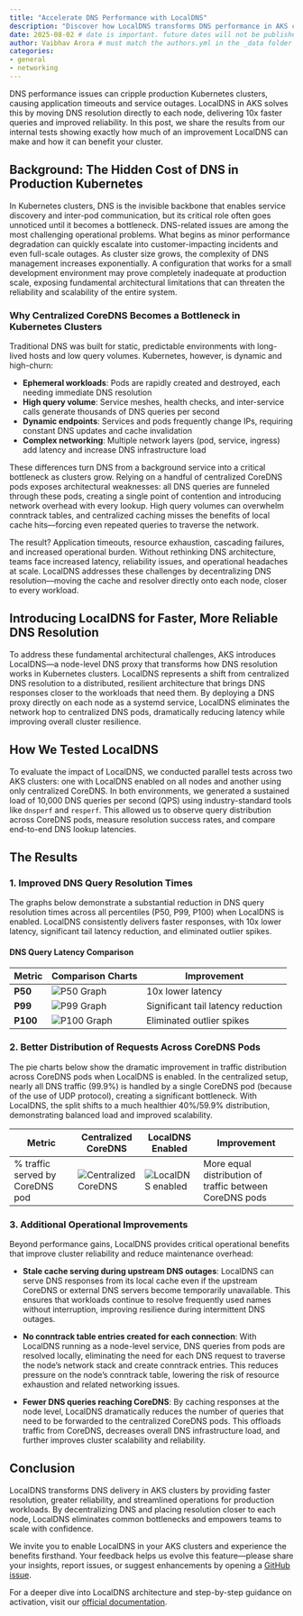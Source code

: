 ```yaml
---
title: "Accelerate DNS Performance with LocalDNS"
description: "Discover how LocalDNS transforms DNS performance in AKS clusters with 10x latency reduction, enhanced reliability, and improved operational visibility for SREs."
date: 2025-08-02 # date is important. future dates will not be published
author: Vaibhav Arora # must match the authors.yml in the _data folder
categories: 
- general 
- networking
---
```


DNS performance issues can cripple production Kubernetes clusters, causing application timeouts and service outages. LocalDNS in AKS solves this by moving DNS resolution directly to each node, delivering 10x faster queries and improved reliability. In this post, we share the results from our internal tests showing exactly how much of an improvement LocalDNS can make and how it can benefit your cluster.

## Background: The Hidden Cost of DNS in Production Kubernetes

In Kubernetes clusters, DNS is the invisible backbone that enables service discovery and inter-pod communication, but its critical role often goes unnoticed until it becomes a bottleneck. DNS-related issues are among the most challenging operational problems. What begins as minor performance degradation can quickly escalate into customer-impacting incidents and even full-scale outages. As cluster size grows, the complexity of DNS management increases exponentially. A configuration that works for a small development environment may prove completely inadequate at production scale, exposing fundamental architectural limitations that can threaten the reliability and scalability of the entire system.

### Why Centralized CoreDNS Becomes a Bottleneck in Kubernetes Clusters

Traditional DNS was built for static, predictable environments with long-lived hosts and low query volumes. Kubernetes, however, is dynamic and high-churn:

- **Ephemeral workloads**: Pods are rapidly created and destroyed, each needing immediate DNS resolution
- **High query volume**: Service meshes, health checks, and inter-service calls generate thousands of DNS queries per second
- **Dynamic endpoints**: Services and pods frequently change IPs, requiring constant DNS updates and cache invalidation
- **Complex networking**: Multiple network layers (pod, service, ingress) add latency and increase DNS infrastructure load

These differences turn DNS from a background service into a critical bottleneck as clusters grow. Relying on a handful of centralized CoreDNS pods exposes architectural weaknesses: all DNS queries are funneled through these pods, creating a single point of contention and introducing network overhead with every lookup. High query volumes can overwhelm conntrack tables, and centralized caching misses the benefits of local cache hits—forcing even repeated queries to traverse the network.

The result? Application timeouts, resource exhaustion, cascading failures, and increased operational burden. Without rethinking DNS architecture, teams face increased latency, reliability issues, and operational headaches at scale. LocalDNS addresses these challenges by decentralizing DNS resolution—moving the cache and resolver directly onto each node, closer to every workload.

## Introducing LocalDNS for Faster, More Reliable DNS Resolution

To address these fundamental architectural challenges, AKS introduces LocalDNS—a node-level DNS proxy that transforms how DNS resolution works in Kubernetes clusters. LocalDNS represents a shift from centralized DNS resolution to a distributed, resilient architecture that brings DNS responses closer to the workloads that need them. By deploying a DNS proxy directly on each node as a systemd service, LocalDNS eliminates the network hop to centralized DNS pods, dramatically reducing latency while improving overall cluster resilience.

## How We Tested LocalDNS

To evaluate the impact of LocalDNS, we conducted parallel tests across two AKS clusters: one with LocalDNS enabled on all nodes and another using only centralized CoreDNS. In both environments, we generated a sustained load of 10,000 DNS queries per second (QPS) using industry-standard tools like `dnsperf` and `resperf`. This allowed us to observe query distribution across CoreDNS pods, measure resolution success rates, and compare end-to-end DNS lookup latencies.

## The Results

### 1. Improved DNS Query Resolution Times

The graphs below demonstrate a substantial reduction in DNS query resolution times across all percentiles (P50, P99, P100) when LocalDNS is enabled. LocalDNS consistently delivers faster responses, with 10x lower latency, significant tail latency reduction, and eliminated outlier spikes.

#### DNS Query Latency Comparison

| Metric   | Comparison Charts | Improvement |
|----------|---------------------|-------------|
| **P50**  | ![P50 Graph](/assets/images/accelerate-dns-performance-with-localdns/DNSComparisonP50.png) | 10x lower latency |
| **P99**  | ![P99 Graph](/assets/images/accelerate-dns-performance-with-localdns/DNSComparisonP99.png) | Significant tail latency reduction |
| **P100** | ![P100 Graph](/assets/images/accelerate-dns-performance-with-localdns/DNSComparisonP100.png) | Eliminated outlier spikes |

### 2. Better Distribution of Requests Across CoreDNS Pods

The pie charts below show the dramatic improvement in traffic distribution across CoreDNS pods when LocalDNS is enabled. In the centralized setup, nearly all DNS traffic (99.9%) is handled by a single CoreDNS pod (because of the use of UDP protocol), creating a significant bottleneck. With LocalDNS, the split shifts to a much healthier 40%/59.9% distribution, demonstrating balanced load and improved scalability.

| Metric   | Centralized CoreDNS | LocalDNS Enabled | Improvement |
|----------|---------------------|------------------|-------------|
| % traffic served by CoreDNS pod | ![Centralized CoreDNS](/assets/images/accelerate-dns-performance-with-localdns/corednsdistribution_nolocaldns.png) | ![LocalDNS enabled](/assets/images/accelerate-dns-performance-with-localdns/corednstrafficdistribution_localdns.png) | More equal distribution of traffic between CoreDNS pods |

### 3. Additional Operational Improvements

Beyond performance gains, LocalDNS provides critical operational benefits that improve cluster reliability and reduce maintenance overhead:

- **Stale cache serving during upstream DNS outages**: LocalDNS can serve DNS responses from its local cache even if the upstream CoreDNS or external DNS servers become temporarily unavailable. This ensures that workloads continue to resolve frequently used names without interruption, improving resilience during intermittent DNS outages.

- **No conntrack table entries created for each connection**: With LocalDNS running as a node-level service, DNS queries from pods are resolved locally, eliminating the need for each DNS request to traverse the node’s network stack and create conntrack entries. This reduces pressure on the node’s conntrack table, lowering the risk of resource exhaustion and related networking issues.

- **Fewer DNS queries reaching CoreDNS**: By caching responses at the node level, LocalDNS dramatically reduces the number of queries that need to be forwarded to the centralized CoreDNS pods. This offloads traffic from CoreDNS, decreases overall DNS infrastructure load, and further improves cluster scalability and reliability.

## Conclusion

LocalDNS transforms DNS delivery in AKS clusters by providing faster resolution, greater reliability, and streamlined operations for production workloads. By decentralizing DNS and placing resolution closer to each node, LocalDNS eliminates common bottlenecks and empowers teams to scale with confidence.

We invite you to enable LocalDNS in your AKS clusters and experience the benefits firsthand. Your feedback helps us evolve this feature—please share your insights, report issues, or suggest enhancements by opening a [GitHub issue](https://github.com/Azure/AKS/issues).

For a deeper dive into LocalDNS architecture and step-by-step guidance on activation, visit our [official documentation](https://aka.ms/aks-localdns).